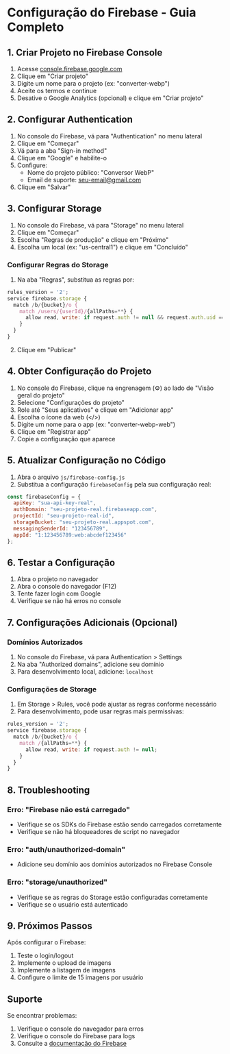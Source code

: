# Configuração do Firebase - Guia Completo

## 1. Criar Projeto no Firebase Console

1. Acesse [console.firebase.google.com](https://console.firebase.google.com)
2. Clique em "Criar projeto"
3. Digite um nome para o projeto (ex: "converter-webp")
4. Aceite os termos e continue
5. Desative o Google Analytics (opcional) e clique em "Criar projeto"

## 2. Configurar Authentication

1. No console do Firebase, vá para "Authentication" no menu lateral
2. Clique em "Começar"
3. Vá para a aba "Sign-in method"
4. Clique em "Google" e habilite-o
5. Configure:
   - Nome do projeto público: "Conversor WebP"
   - Email de suporte: seu-email@gmail.com
6. Clique em "Salvar"

## 3. Configurar Storage

1. No console do Firebase, vá para "Storage" no menu lateral
2. Clique em "Começar"
3. Escolha "Regras de produção" e clique em "Próximo"
4. Escolha um local (ex: "us-central1") e clique em "Concluído"

### Configurar Regras do Storage

1. Na aba "Regras", substitua as regras por:

```javascript
rules_version = '2';
service firebase.storage {
  match /b/{bucket}/o {
    match /users/{userId}/{allPaths=**} {
      allow read, write: if request.auth != null && request.auth.uid == userId;
    }
  }
}
```

2. Clique em "Publicar"

## 4. Obter Configuração do Projeto

1. No console do Firebase, clique na engrenagem (⚙️) ao lado de "Visão geral do projeto"
2. Selecione "Configurações do projeto"
3. Role até "Seus aplicativos" e clique em "Adicionar app"
4. Escolha o ícone da web (</>) 
5. Digite um nome para o app (ex: "converter-webp-web")
6. Clique em "Registrar app"
7. Copie a configuração que aparece

## 5. Atualizar Configuração no Código

1. Abra o arquivo `js/firebase-config.js`
2. Substitua a configuração `firebaseConfig` pela sua configuração real:

```javascript
const firebaseConfig = {
  apiKey: "sua-api-key-real",
  authDomain: "seu-projeto-real.firebaseapp.com",
  projectId: "seu-projeto-real-id",
  storageBucket: "seu-projeto-real.appspot.com",
  messagingSenderId: "123456789",
  appId: "1:123456789:web:abcdef123456"
};
```

## 6. Testar a Configuração

1. Abra o projeto no navegador
2. Abra o console do navegador (F12)
3. Tente fazer login com Google
4. Verifique se não há erros no console

## 7. Configurações Adicionais (Opcional)

### Domínios Autorizados
1. No console do Firebase, vá para Authentication > Settings
2. Na aba "Authorized domains", adicione seu domínio
3. Para desenvolvimento local, adicione: `localhost`

### Configurações de Storage
1. Em Storage > Rules, você pode ajustar as regras conforme necessário
2. Para desenvolvimento, pode usar regras mais permissivas:

```javascript
rules_version = '2';
service firebase.storage {
  match /b/{bucket}/o {
    match /{allPaths=**} {
      allow read, write: if request.auth != null;
    }
  }
}
```

## 8. Troubleshooting

### Erro: "Firebase não está carregado"
- Verifique se os SDKs do Firebase estão sendo carregados corretamente
- Verifique se não há bloqueadores de script no navegador

### Erro: "auth/unauthorized-domain"
- Adicione seu domínio aos domínios autorizados no Firebase Console

### Erro: "storage/unauthorized"
- Verifique se as regras do Storage estão configuradas corretamente
- Verifique se o usuário está autenticado

## 9. Próximos Passos

Após configurar o Firebase:
1. Teste o login/logout
2. Implemente o upload de imagens
3. Implemente a listagem de imagens
4. Configure o limite de 15 imagens por usuário

## Suporte

Se encontrar problemas:
1. Verifique o console do navegador para erros
2. Verifique o console do Firebase para logs
3. Consulte a [documentação do Firebase](https://firebase.google.com/docs) 